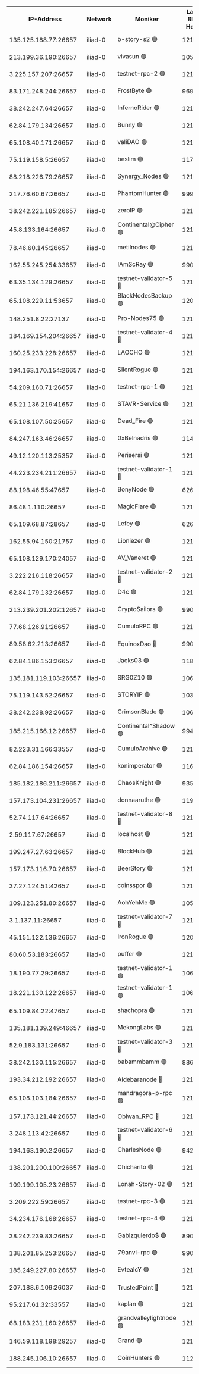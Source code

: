 


<table><tr><th>IP-Address</th><th>Network</th><th>Moniker</th><th>Latest Block Height</th><th>Earliest Block Height</th><th>Catching Up</th><th>Tx Index</th><th>Voting Power</th><th>Scan Time</th></tr><tr><td>135.125.188.77:26657</td><td>iliad-0</td><td>b-story-s2 🟢</td><td>1214733</td><td>1</td><td>False</td><td>off</td><td>0</td><td>2024-10-07T05:27:24.158975824UTC</td></tr><tr><td>213.199.36.190:26657</td><td>iliad-0</td><td>vivasun 🟢</td><td>1051171</td><td>1</td><td>False</td><td>off</td><td>0</td><td>2024-10-07T05:27:24.557974936UTC</td></tr><tr><td>3.225.157.207:26657</td><td>iliad-0</td><td>testnet-rpc-2 🟢</td><td>1214735</td><td>1</td><td>False</td><td>off</td><td>0</td><td>2024-10-07T05:27:30.303116329UTC</td></tr><tr><td>83.171.248.244:26657</td><td>iliad-0</td><td>FrostByte 🟢</td><td>969019</td><td>1</td><td>False</td><td>off</td><td>0</td><td>2024-10-07T05:27:30.769345769UTC</td></tr><tr><td>38.242.247.64:26657</td><td>iliad-0</td><td>InfernoRider 🟢</td><td>1214734</td><td>1</td><td>False</td><td>off</td><td>0</td><td>2024-10-07T05:27:31.223800862UTC</td></tr><tr><td>62.84.179.134:26657</td><td>iliad-0</td><td>Bunny 🟢</td><td>1214736</td><td>1</td><td>False</td><td>off</td><td>0</td><td>2024-10-07T05:27:33.160900432UTC</td></tr><tr><td>65.108.40.171:26657</td><td>iliad-0</td><td>valiDAO 🟢</td><td>1214737</td><td>1</td><td>False</td><td>off</td><td>0</td><td>2024-10-07T05:27:34.021917389UTC</td></tr><tr><td>75.119.158.5:26657</td><td>iliad-0</td><td>beslim 🟢</td><td>1175781</td><td>1</td><td>False</td><td>off</td><td>0</td><td>2024-10-07T05:27:36.943515303UTC</td></tr><tr><td>88.218.226.79:26657</td><td>iliad-0</td><td>Synergy_Nodes 🟢</td><td>1214739</td><td>1</td><td>False</td><td>off</td><td>0</td><td>2024-10-07T05:27:39.341234837UTC</td></tr><tr><td>217.76.60.67:26657</td><td>iliad-0</td><td>PhantomHunter 🟢</td><td>999432</td><td>1</td><td>False</td><td>off</td><td>0</td><td>2024-10-07T05:27:40.264426411UTC</td></tr><tr><td>38.242.221.185:26657</td><td>iliad-0</td><td>zeroIP 🟢</td><td>1214479</td><td>1</td><td>False</td><td>off</td><td>0</td><td>2024-10-07T05:27:44.077484006UTC</td></tr><tr><td>45.8.133.164:26657</td><td>iliad-0</td><td>Continental@Cipher 🟢</td><td>1214741</td><td>1</td><td>False</td><td>off</td><td>0</td><td>2024-10-07T05:27:44.385788116UTC</td></tr><tr><td>78.46.60.145:26657</td><td>iliad-0</td><td>metilnodes 🟢</td><td>1214741</td><td>1</td><td>False</td><td>on</td><td>0</td><td>2024-10-07T05:27:44.654803079UTC</td></tr><tr><td>162.55.245.254:33657</td><td>iliad-0</td><td>IAmScRay 🟢</td><td>990456</td><td>1</td><td>False</td><td>on</td><td>0</td><td>2024-10-07T05:27:45.765498855UTC</td></tr><tr><td>63.35.134.129:26657</td><td>iliad-0</td><td>testnet-validator-5 🔴</td><td>1214742</td><td>1</td><td>False</td><td>off</td><td>10001376826</td><td>2024-10-07T05:27:46.729830518UTC</td></tr><tr><td>65.108.229.11:53657</td><td>iliad-0</td><td>BlackNodesBackup 🟢</td><td>1207857</td><td>1</td><td>False</td><td>off</td><td>0</td><td>2024-10-07T05:27:49.564974527UTC</td></tr><tr><td>148.251.8.22:27137</td><td>iliad-0</td><td>Pro-Nodes75 🟢</td><td>1214744</td><td>1</td><td>False</td><td>on</td><td>0</td><td>2024-10-07T05:27:54.165745268UTC</td></tr><tr><td>184.169.154.204:26657</td><td>iliad-0</td><td>testnet-validator-4 🔴</td><td>1214745</td><td>1</td><td>False</td><td>off</td><td>10098548283</td><td>2024-10-07T05:27:55.116771844UTC</td></tr><tr><td>160.25.233.228:26657</td><td>iliad-0</td><td>LAOCHO 🟢</td><td>1214746</td><td>1</td><td>False</td><td>on</td><td>0</td><td>2024-10-07T05:27:58.211029435UTC</td></tr><tr><td>194.163.170.154:26657</td><td>iliad-0</td><td>SilentRogue 🟢</td><td>1214748</td><td>1</td><td>False</td><td>off</td><td>0</td><td>2024-10-07T05:28:03.614136655UTC</td></tr><tr><td>54.209.160.71:26657</td><td>iliad-0</td><td>testnet-rpc-1 🟢</td><td>1214748</td><td>1</td><td>False</td><td>off</td><td>0</td><td>2024-10-07T05:28:05.631220934UTC</td></tr><tr><td>65.21.136.219:41657</td><td>iliad-0</td><td>STAVR-Service 🟢</td><td>1214748</td><td>1</td><td>False</td><td>on</td><td>0</td><td>2024-10-07T05:28:06.038677667UTC</td></tr><tr><td>65.108.107.50:25657</td><td>iliad-0</td><td>Dead_Fire 🟢</td><td>1214749</td><td>1</td><td>False</td><td>off</td><td>0</td><td>2024-10-07T05:28:06.927419932UTC</td></tr><tr><td>84.247.163.46:26657</td><td>iliad-0</td><td>0xBelnadris 🟢</td><td>1146521</td><td>1</td><td>False</td><td>off</td><td>0</td><td>2024-10-07T05:28:07.344119925UTC</td></tr><tr><td>49.12.120.113:25357</td><td>iliad-0</td><td>Perisersi 🟢</td><td>1214750</td><td>1</td><td>False</td><td>off</td><td>0</td><td>2024-10-07T05:28:09.688494165UTC</td></tr><tr><td>44.223.234.211:26657</td><td>iliad-0</td><td>testnet-validator-1 🔴</td><td>1214750</td><td>1</td><td>False</td><td>off</td><td>10073273501</td><td>2024-10-07T05:28:10.321141781UTC</td></tr><tr><td>88.198.46.55:47657</td><td>iliad-0</td><td>BonyNode 🟢</td><td>626575</td><td>1</td><td>False</td><td>off</td><td>0</td><td>2024-10-07T05:28:15.957651630UTC</td></tr><tr><td>86.48.1.110:26657</td><td>iliad-0</td><td>MagicFlare 🟢</td><td>1214752</td><td>1</td><td>False</td><td>off</td><td>0</td><td>2024-10-07T05:28:16.286515240UTC</td></tr><tr><td>65.109.68.87:28657</td><td>iliad-0</td><td>Lefey 🟢</td><td>626575</td><td>1</td><td>False</td><td>on</td><td>0</td><td>2024-10-07T05:28:17.183186012UTC</td></tr><tr><td>162.55.94.150:21757</td><td>iliad-0</td><td>Lioniezer 🟢</td><td>1214753</td><td>1</td><td>False</td><td>off</td><td>0</td><td>2024-10-07T05:28:17.816247606UTC</td></tr><tr><td>65.108.129.170:24057</td><td>iliad-0</td><td>AV_Vaneret 🟢</td><td>1214753</td><td>1</td><td>False</td><td>off</td><td>0</td><td>2024-10-07T05:28:19.301886736UTC</td></tr><tr><td>3.222.216.118:26657</td><td>iliad-0</td><td>testnet-validator-2 🔴</td><td>1214753</td><td>1</td><td>False</td><td>off</td><td>10005443491</td><td>2024-10-07T05:28:19.976999987UTC</td></tr><tr><td>62.84.179.132:26657</td><td>iliad-0</td><td>D4c 🟢</td><td>1214754</td><td>1</td><td>False</td><td>off</td><td>0</td><td>2024-10-07T05:28:20.331134319UTC</td></tr><tr><td>213.239.201.202:12657</td><td>iliad-0</td><td>CryptoSailors 🟢</td><td>990456</td><td>1</td><td>False</td><td>on</td><td>0</td><td>2024-10-07T05:28:24.314496824UTC</td></tr><tr><td>77.68.126.91:26657</td><td>iliad-0</td><td>CumuloRPC 🟢</td><td>1214755</td><td>1</td><td>False</td><td>on</td><td>0</td><td>2024-10-07T05:28:24.690857513UTC</td></tr><tr><td>89.58.62.213:26657</td><td>iliad-0</td><td>EquinoxDao 🔴</td><td>990456</td><td>1</td><td>False</td><td>off</td><td>602235920</td><td>2024-10-07T05:28:25.651313492UTC</td></tr><tr><td>62.84.186.153:26657</td><td>iliad-0</td><td>Jacks03 🟢</td><td>1183416</td><td>1</td><td>False</td><td>off</td><td>0</td><td>2024-10-07T05:28:26.029331588UTC</td></tr><tr><td>135.181.119.103:26657</td><td>iliad-0</td><td>SRG0Z10 🟢</td><td>1069005</td><td>1</td><td>False</td><td>on</td><td>0</td><td>2024-10-07T05:28:27.171894621UTC</td></tr><tr><td>75.119.143.52:26657</td><td>iliad-0</td><td>STORYIP 🟢</td><td>1030019</td><td>1</td><td>False</td><td>off</td><td>0</td><td>2024-10-07T05:28:28.437355497UTC</td></tr><tr><td>38.242.238.92:26657</td><td>iliad-0</td><td>CrimsonBlade 🟢</td><td>1069977</td><td>1</td><td>False</td><td>off</td><td>0</td><td>2024-10-07T05:28:28.898376053UTC</td></tr><tr><td>185.215.166.12:26657</td><td>iliad-0</td><td>Continental^Shadow 🟢</td><td>994309</td><td>1</td><td>False</td><td>off</td><td>0</td><td>2024-10-07T05:28:30.081900569UTC</td></tr><tr><td>82.223.31.166:33557</td><td>iliad-0</td><td>CumuloArchive 🟢</td><td>1214757</td><td>1</td><td>False</td><td>on</td><td>0</td><td>2024-10-07T05:28:30.609081986UTC</td></tr><tr><td>62.84.186.154:26657</td><td>iliad-0</td><td>konimperator 🟢</td><td>1161033</td><td>1</td><td>False</td><td>off</td><td>0</td><td>2024-10-07T05:28:32.404015818UTC</td></tr><tr><td>185.182.186.211:26657</td><td>iliad-0</td><td>ChaosKnight 🟢</td><td>935497</td><td>1</td><td>False</td><td>off</td><td>0</td><td>2024-10-07T05:28:32.790490721UTC</td></tr><tr><td>157.173.104.231:26657</td><td>iliad-0</td><td>donnaaruthe 🟢</td><td>1191544</td><td>1</td><td>False</td><td>off</td><td>0</td><td>2024-10-07T05:28:33.115006921UTC</td></tr><tr><td>52.74.117.64:26657</td><td>iliad-0</td><td>testnet-validator-8 🔴</td><td>1214758</td><td>1</td><td>False</td><td>off</td><td>10000246490</td><td>2024-10-07T05:28:34.479129880UTC</td></tr><tr><td>2.59.117.67:26657</td><td>iliad-0</td><td>localhost 🟢</td><td>1213870</td><td>1</td><td>False</td><td>off</td><td>0</td><td>2024-10-07T05:28:35.787556589UTC</td></tr><tr><td>199.247.27.63:26657</td><td>iliad-0</td><td>BlockHub 🟢</td><td>1214759</td><td>1</td><td>False</td><td>off</td><td>0</td><td>2024-10-07T05:28:36.765985308UTC</td></tr><tr><td>157.173.116.70:26657</td><td>iliad-0</td><td>BeerStory 🟢</td><td>1214760</td><td>1</td><td>False</td><td>off</td><td>0</td><td>2024-10-07T05:28:39.982969405UTC</td></tr><tr><td>37.27.124.51:42657</td><td>iliad-0</td><td>coinsspor 🟢</td><td>1214761</td><td>1</td><td>False</td><td>on</td><td>0</td><td>2024-10-07T05:28:41.711464184UTC</td></tr><tr><td>109.123.251.80:26657</td><td>iliad-0</td><td>AohYehMe 🟢</td><td>1058944</td><td>1</td><td>False</td><td>off</td><td>0</td><td>2024-10-07T05:28:42.002964069UTC</td></tr><tr><td>3.1.137.11:26657</td><td>iliad-0</td><td>testnet-validator-7 🔴</td><td>1214762</td><td>1</td><td>False</td><td>off</td><td>10032006302</td><td>2024-10-07T05:28:43.339973511UTC</td></tr><tr><td>45.151.122.136:26657</td><td>iliad-0</td><td>IronRogue 🟢</td><td>1207284</td><td>1</td><td>False</td><td>off</td><td>0</td><td>2024-10-07T05:28:45.216990743UTC</td></tr><tr><td>80.60.53.183:26657</td><td>iliad-0</td><td>puffer 🟢</td><td>1214764</td><td>1</td><td>False</td><td>off</td><td>0</td><td>2024-10-07T05:28:49.040475646UTC</td></tr><tr><td>18.190.77.29:26657</td><td>iliad-0</td><td>testnet-validator-1 🟢</td><td>1069005</td><td>1</td><td>False</td><td>off</td><td>0</td><td>2024-10-07T05:28:49.813506315UTC</td></tr><tr><td>18.221.130.122:26657</td><td>iliad-0</td><td>testnet-validator-1 🟢</td><td>1069005</td><td>1</td><td>False</td><td>off</td><td>0</td><td>2024-10-07T05:28:50.531273073UTC</td></tr><tr><td>65.109.84.22:47657</td><td>iliad-0</td><td>shachopra 🟢</td><td>1214765</td><td>1</td><td>False</td><td>on</td><td>0</td><td>2024-10-07T05:28:51.291225400UTC</td></tr><tr><td>135.181.139.249:46657</td><td>iliad-0</td><td>MekongLabs 🟢</td><td>1214765</td><td>1</td><td>False</td><td>on</td><td>0</td><td>2024-10-07T05:28:52.109610188UTC</td></tr><tr><td>52.9.183.131:26657</td><td>iliad-0</td><td>testnet-validator-3 🔴</td><td>1214766</td><td>1</td><td>False</td><td>off</td><td>10004884619</td><td>2024-10-07T05:28:55.869339712UTC</td></tr><tr><td>38.242.130.115:26657</td><td>iliad-0</td><td>babammbamm 🟢</td><td>886416</td><td>1</td><td>False</td><td>off</td><td>0</td><td>2024-10-07T05:28:56.468373626UTC</td></tr><tr><td>193.34.212.192:26657</td><td>iliad-0</td><td>Aldebaranode 🔴</td><td>1214767</td><td>1</td><td>False</td><td>on</td><td>27525000</td><td>2024-10-07T05:28:57.280187363UTC</td></tr><tr><td>65.108.103.184:26657</td><td>iliad-0</td><td>mandragora-p-rpc 🟢</td><td>1214768</td><td>1</td><td>False</td><td>on</td><td>0</td><td>2024-10-07T05:29:00.474278002UTC</td></tr><tr><td>157.173.121.44:26657</td><td>iliad-0</td><td>Obiwan_RPC 🔴</td><td>1214768</td><td>1</td><td>False</td><td>on</td><td>28875000</td><td>2024-10-07T05:29:01.151246654UTC</td></tr><tr><td>3.248.113.42:26657</td><td>iliad-0</td><td>testnet-validator-6 🔴</td><td>1214768</td><td>1</td><td>False</td><td>off</td><td>10005270925</td><td>2024-10-07T05:29:01.563308834UTC</td></tr><tr><td>194.163.190.2:26657</td><td>iliad-0</td><td>CharlesNode 🟢</td><td>942551</td><td>1</td><td>False</td><td>off</td><td>0</td><td>2024-10-07T05:29:04.145818253UTC</td></tr><tr><td>138.201.200.100:26657</td><td>iliad-0</td><td>Chicharito 🟢</td><td>1214769</td><td>1</td><td>False</td><td>on</td><td>0</td><td>2024-10-07T05:29:04.782216476UTC</td></tr><tr><td>109.199.105.23:26657</td><td>iliad-0</td><td>Lonah-Story-02 🟢</td><td>1213599</td><td>1</td><td>False</td><td>off</td><td>0</td><td>2024-10-07T05:29:10.000214253UTC</td></tr><tr><td>3.209.222.59:26657</td><td>iliad-0</td><td>testnet-rpc-3 🟢</td><td>1214773</td><td>1</td><td>False</td><td>off</td><td>0</td><td>2024-10-07T05:29:15.990293813UTC</td></tr><tr><td>34.234.176.168:26657</td><td>iliad-0</td><td>testnet-rpc-4 🟢</td><td>1214774</td><td>1</td><td>False</td><td>off</td><td>0</td><td>2024-10-07T05:29:17.347265460UTC</td></tr><tr><td>38.242.239.83:26657</td><td>iliad-0</td><td>GabIzquierdo$ 🟢</td><td>890346</td><td>1</td><td>False</td><td>off</td><td>0</td><td>2024-10-07T05:29:18.322693839UTC</td></tr><tr><td>138.201.85.253:26657</td><td>iliad-0</td><td>79anvi-rpc 🟢</td><td>990456</td><td>1</td><td>False</td><td>on</td><td>0</td><td>2024-10-07T05:29:22.319452806UTC</td></tr><tr><td>185.249.227.80:26657</td><td>iliad-0</td><td>EvtealcY 🟢</td><td>1214776</td><td>1</td><td>False</td><td>off</td><td>0</td><td>2024-10-07T05:29:22.640465689UTC</td></tr><tr><td>207.188.6.109:26037</td><td>iliad-0</td><td>TrustedPoint 🔴</td><td>1214776</td><td>1</td><td>False</td><td>off</td><td>34222000</td><td>2024-10-07T05:29:23.445087433UTC</td></tr><tr><td>95.217.61.32:33557</td><td>iliad-0</td><td>kaplan 🟢</td><td>1214733</td><td>1094001</td><td>False</td><td>on</td><td>0</td><td>2024-10-07T05:27:23.850379827UTC</td></tr><tr><td>68.183.231.160:26657</td><td>iliad-0</td><td>grandvalleylightnode 🟢</td><td>1214739</td><td>1114739</td><td>False</td><td>off</td><td>0</td><td>2024-10-07T05:27:41.313577891UTC</td></tr><tr><td>146.59.118.198:29257</td><td>iliad-0</td><td>Grand 🟢</td><td>1214751</td><td>1114751</td><td>False</td><td>on</td><td>0</td><td>2024-10-07T05:28:14.591159190UTC</td></tr><tr><td>188.245.106.10:26657</td><td>iliad-0</td><td>CoinHunters 🟢</td><td>1127447</td><td>1127001</td><td>False</td><td>on</td><td>0</td><td>2024-10-07T05:28:41.003668774UTC</td></tr></table>